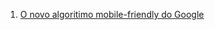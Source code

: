 1. [O novo algoritimo mobile-friendly do Google](http://arquiteturadeinformacao.com/mobile/o-novo-algoritmo-mobile-friendly-do-google/)
